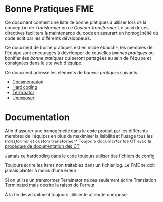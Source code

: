# Bonne Pratiques FME

Ce document contient une liste de bonne pratiques à utiliser lors de la conception de *Transformer* ou de *Custom Transformer*.  Le suivi de ces directives facilitera la maintenance du code en assurant un homogénéité du code écrit par les différents développeurs.

Ce document de bonne pratiques est en mode ébauche, les membres de l'équipe sont encouragés à développer de nouvelles *bonnes pratiques* ou bonifier des *bonne pratiques* qui seront partagées au sein de l'équipe et consignées dans le site web d'équipe.   

Ce document adresse les éléments de *bonnes pratiques* suivants:

 - [Documentation](#Documentation)
 - [Hard coding](#Bookmark)
 - [Terminator](#Bookmark-imbriqué)
 - [Unexposer](#Description)


# Documentation

Afin d'assurer une homogénéité dans le code produit par les différents membres de l'équipes en plus de maximiser la lisibilité et l'usage tous les *transformer* et custom transformer*
Toujours documenter les CT avec la [procédure de documentation des CT](Documentation%20FME.md) 

 

Jamais de hardcoding dans le code toujours utiliser des fichiers de config 

 

Toujours écrire les items non traitables dans un fichier log.  Le FME ne doit jamais planter à moins d'une erreur  

 

Si on utilise un transformer Terminator ne pas seulement écrire Translation Terminated mais décrire la raison de l'erreur 

 

À la fin desw traitment toujours utiliser le attribute unexposer 